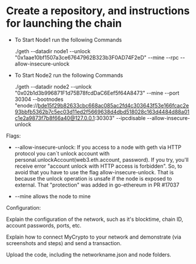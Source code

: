 # Create a repository, and instructions for launching the chain

- To Start Node1 run the following Commands

    ./geth --datadir node1 --unlock "0x1aae10bf1507a3ce67647962B323b3F0AD74F2eD" --mine --rpc --allow-insecure-unlock


- To Start Node2 run the following Commands

    ./geth --datadir node2 --unlock "0x02b1d3b996871F1d75B78fcdDaC6Eef5f64A8473" --mine --port 30304 --bootnodes "enode://bde15f29b82633cbc668ac085ac2fd4c303643f53e166fcac2e93bbfb5362b7c5ec03d11ed2f5669638d4dbd518028c163d4484d88a01c1e2a9873f7b8f66a40@127.0.0.1:30303" --ipcdisable --allow-insecure-unlock

Flags:

- --allow-insecure-unlock:  If you access to a node with geth via HTTP protocol you can´t unlock account with personal.unlockAccount(web3.eth.account, password). If you try, you'll receive error "account unlock with HTTP access is forbidden". So, to avoid that you have to use the flag allow-insecure-unlock.
That is because the unlock operation is unsafe if the node is exposed to external. That "protection" was added in go-ethereum in PR #17037

- --mine allows the node to mine

Configuration:


Explain the configuration of the network, such as it's blocktime, chain ID, account passwords, ports, etc.



Explain how to connect MyCrypto to your network and demonstrate (via screenshots and steps) and send a transaction.


Upload the code, including the networkname.json and node folders.
